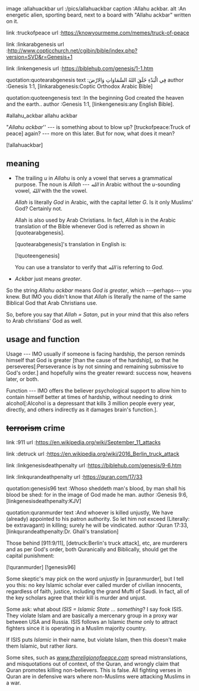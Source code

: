 image   :allahuackbar
url     :/pics/allahuackbar
caption :Allahu ackbar.
alt     :An energetic alien, sporting beard, next to a board with "Allahu
         ackbar" written on it.

link    :truckofpeace
url     :https://knowyourmeme.com/memes/truck-of-peace

link    :linkarabgenesis
url     :http://www.copticchurch.net/cgibin/bible/index.php?version=SVD&r=Genesis+1

link    :linkengenesis
url     :https://biblehub.com/genesis/1-1.htm

quotation:quotearabgenesis
text     :فِي الْبَدْءِ خَلَقَ اللهُ السَّمَاوَاتِ وَالارْضَ
author   :Genesis 1:1, [linkarabgenesis:Coptic Orthodox Arabic Bible]

quotation:quoteengenesis
text     :In the beginning God created the heaven and the earth..
author   :Genesis 1:1, [linkengenesis:any English Bible].

#allahu_ackbar allahu ackbar

"_Allahu ackbar_'' --- is something about to blow up?  [truckofpeace:Truck of
peace] again?  --- more on this later.  But for now, what does it mean?

[!allahuackbar]

## meaning

* The trailing _u_ in _Allahu_ is only a vowel that serves a grammatical
  purpose.  The noun is _Allah_ --- _الله_ in Arabic without the _u_-sounding
  vowel, _اللهُ_ with the the vowel.

  _Allah_ is literally _God_ in Arabic, with the capital letter _G_.  Is it
  only Muslims' God?  Certainly not.

  Allah is also used by Arab Christians.  In fact, _Allah_ is in the Arabic
  translation of the Bible whenever God is referred as shown in
  [quotearabgenesis].

  [quotearabgenesis]'s translation in English is:

  [!quoteengenesis]

  You can use a translator to verify that _الله_ is referring to _God_.

* _Ackbar_ just means _greater_.

So the string _Allahu ackbar_ means _God is greater_, which ---perhaps--- you
knew.  But IMO you didn't know that _Allah_ is literally the name of the same
Biblical God that Arab Christians use.

So, before you say that _Allah = Satan_, put in your mind that this also refers
to Arab christians' God as well.

## usage and function

Usage --- IMO usually if someone is facing hardship, the person reminds himself
that God is greater \[than the cause of the hardship\], so that he
perseveres[:Perseverance is by not sinning and remaining submissive to God's
order.] and hopefully wins the greater reward: success now, heavens later, or
both.

Function --- IMO offers the believer psychological support to allow him to
contain himself better at times of hardship, without needing to drink
alcohol[:Alcohol is a depressant that kills 3 million people every year,
directly, and others indirectly as it damages brain's function.].

## ~~terrorism~~ crime

link    :911
url     :https://en.wikipedia.org/wiki/September_11_attacks

link    :detruck
url     :https://en.wikipedia.org/wiki/2016_Berlin_truck_attack

link    :linkgenesisdeathpenalty
url     :https://biblehub.com/genesis/9-6.htm

link    :linkqurandeathpenalty
url     :https://quran.com/17/33

quotation:genesis96
text     :Whoso sheddeth man's blood, by man shall his blood be shed: for in
          the image of God made he man.
author   :Genesis 9:6, [linkgenesisdeathpenalty:KJV]

quotation:quranmurder
text     :And whoever is killed unjustly, We have (already) appointed to his
          patron authority. So let him not exceed (Literally: be extravagant)
          in killing; surely he will be vindicated.
author   :Quran 17:33, [linkqurandeathpenalty:Dr. Ghali's translation]

Those behind [911:9/11], [detruck:Berlin's truck attack], etc, are murderers
and as per God's order, both Quranically and Biblically, should get the capital
punishment:

[!quranmurder]
[!genesis96]

Some skeptic's may pick on the word _unjustly_ in [quranmurder], but I tell you
this:  no key Islamic scholar ever called murder of civilian innocents,
regardless of faith, justice, including the grand Mufti of Saudi.  In fact, all
of the key scholars agree that their kill is murder and unjust.

Some ask:  what about _ISIS = Islamic State ... something_?  I say fook ISIS.
They violate Islam and are basically a mercenary group in a proxy war between
USA and Russia.  ISIS follows an Islamic _theme_ only to attract fighters since
it is operating in a Muslim majority country.

If ISIS puts _Islamic_ in their name, but violate Islam, then this doesn't make
them Islamic, but rather _liars_.

Some sites, such as _www.thereligionofpeace.com_ spread mistranslations, and
misquotations out of context, of the Quran, and wrongly claim that Quran
promotes killing non-believers.  This is false.  All fighting verses in Quran
are in defensive wars where non-Muslims were attacking Muslims in a war.
